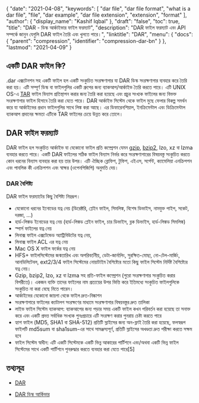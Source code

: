 {
  "date": "2021-04-08",
  "keywords": [
    "dar file",
    "dar file format",
    "what is a dar file",
    "file",
    "dar example",
    "dar file extension",
    "extension",
    "format"
  ],
  "author": {
    "display_name": "Kashif Iqbal"
  },
  "draft": "false",
  "toc": true,
  "title": "DAR - ডিস্ক আর্কাইভার ফাইল ফরম্যাট",
  "description": "DAR ফাইল ফরম্যাট এবং API সম্পর্কে জানুন যেগুলি DAR ফাইল তৈরি এবং খুলতে পারে।",
  "linktitle": "DAR",
  "menu": {
    "docs": {
      "parent": "compression",
      "identifier": "compression-dar-bn"
    }
  },
  "lastmod": "2021-04-09"
}

## একটি DAR ফাইল কি?

.dar এক্সটেনশন সহ একটি ফাইল হল একটি সংকুচিত সংরক্ষণাগার যা DAR ডিস্ক সংরক্ষণাগার ব্যবহার করে তৈরি করা হয়। এটি সম্পূর্ণ ডিস্ক বা ফাইলগুলির একটি গ্রুপের জন্য ব্যাকআপ/আর্কাইভ তৈরি করতে পারে। এটি UNIX OS-এ [TAR](/compression/tar/) ফাইল বিন্যাস প্রতিস্থাপন করার জন্য তৈরি করা হয়েছে এবং প্রচুর সংখ্যক ফাইলের জন্য বিভক্ত সংরক্ষণাগার ফাইল হিসাবে তৈরি করা যেতে পারে। DAR আর্কাইভ সিস্টেম থেকে ফাইল মুছে ফেলার বিকল্প সমর্থন করে যা আর্কাইভের প্রধান ফাইলগুলির সাথে লিঙ্ক করা আছে। এর ডিফারেনশিয়াল, ইনক্রিমেন্টাল এবং ডিক্রিমেন্টাল ব্যাকআপ প্রদানের ক্ষমতা এটিকে TAR ফাইলের চেয়ে উন্নত করে তোলে।

## DAR ফাইল ফরম্যাট

DAR ফাইল হল সংকুচিত আর্কাইভ যা যেকোনো ফাইল প্রতি কম্প্রেশন যেমন [gzip](/compression/gz/), [bzip2](/compression/bz2/), lzo, xz বা lzma ব্যবহার করতে পারে। একটি DAR ফাইলের সঠিক ফাইল বিন্যাস নির্ভর করে সংরক্ষণাগারের বিষয়বস্তু সংকুচিত করতে কোন ধরনের বিন্যাস ব্যবহার করা হয় তার উপর। এটি ঐচ্ছিক ব্লোফিশ, টুফিশ, এইএস, সর্পেন্ট, ক্যামেলিয়া এনক্রিপশন এবং পাবলিক কী এনক্রিপশন এবং স্বাক্ষর (ওপেনপিজিপি) অনুমতি দেয়।

### DAR বৈশিষ্ট্য

DAR ফাইল ফরম্যাটের কিছু বৈশিষ্ট্য নিম্নরূপ।

 * যেকোনো ধরনের ইনোডের যত্ন নেয় (ডিরেক্টরি, প্লেইন ফাইল, সিমলিঙ্ক, বিশেষ ডিভাইস, নামযুক্ত পাইপ, সকেট, দরজা, ...)
 * হার্ড-লিঙ্কড ইনোডের যত্ন নেয় (হার্ড-লিঙ্কড প্লেইন ফাইল, চার ডিভাইস, ব্লক ডিভাইস, হার্ড-লিঙ্কড সিমলিঙ্ক)
 * স্পার্স ফাইলের যত্ন নেয়
 * লিনাক্স ফাইল এক্সটেন্ডেড অ্যাট্রিবিউটের যত্ন নেয়,
 * লিনাক্স ফাইল ACL এর যত্ন নেয়
 * Mac OS X ফাইল ফর্কের যত্ন নেয়
 * HFS+ ফাইলসিস্টেমের জন্মতারিখ এবং অপরিবর্তনীয়, ডেটা-জার্নালিং, সুরক্ষিত-মোছা, নো-টেল-মার্জিং, আনডিলিটেবল, ext2/3/4 ফাইল সিস্টেমের নোয়াটাইম বৈশিষ্ট্যের মতো কিছু ফাইল সিস্টেম নির্দিষ্ট বৈশিষ্ট্যের যত্ন নেয়।
 * Gzip, bzip2, lzo, xz বা lzma সহ প্রতি-ফাইল কম্প্রেশন (পুরো সংরক্ষণাগার সংকুচিত করার বিপরীতে)। একজন ব্যক্তি তাদের ফাইলের নাম প্রত্যয়ের উপর ভিত্তি করে ইতিমধ্যে সংকুচিত ফাইলগুলিকে সংকুচিত না করা বেছে নিতে পারেন।
 * আর্কাইভের যেকোনো জায়গা থেকে ফাইল দ্রুত-নিষ্কাশন
 * সংরক্ষণাগারে ফাইলের ক্যাটালগ সংরক্ষণের মাধ্যমে সংরক্ষণাগার বিষয়বস্তুর দ্রুত তালিকা
 * লাইভ ফাইল সিস্টেম ব্যাকআপ: ব্যাকআপের জন্য পড়ার সময় একটি ফাইল কখন পরিবর্তন করা হয়েছে তা সনাক্ত করে এবং একটি প্রদত্ত সর্বাধিক সংখ্যক পুনঃপ্রচারে এটি সংরক্ষণ করার পুনরায় চেষ্টা করতে পারে
 * হ্যাশ ফাইল (MD5, SHA1 বা SHA-512) প্রতিটি স্লাইসের জন্য অন-ফ্লাই তৈরি করা হয়েছে, ফলস্বরূপ ফাইলটি md5sum বা sha1sum-এর সাথে সামঞ্জস্যপূর্ণ, প্রতিটি স্লাইসের অখণ্ডতা দ্রুত পরীক্ষা করতে সক্ষম হবে
 * ফাইল সিস্টেম স্বাধীন: এটি একটি সিস্টেমকে একটি ভিন্ন আকারের পার্টিশনে এবং/অথবা একটি ভিন্ন ফাইল সিস্টেমের সাথে একটি পার্টিশনে পুনরুদ্ধার করতে ব্যবহার করা যেতে পারে[5]

## তথ্যসূত্র

* [DAR](http://dar.linux.free.fr/)

* [DAR ডিস্ক আর্কিভার](https://en.wikipedia.org/wiki/Dar_(disk_archiver))


